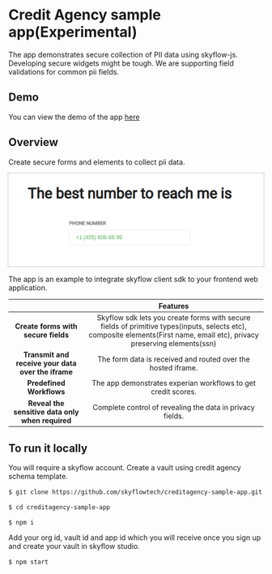 # Credit Agency sample app(Experimental)

The app demonstrates secure collection of PII data using skyflow-js. Developing secure widgets might be tough. We are supporting field validations for common pii fields. 

## Demo

You can view the demo of the app [here](https://creditcard-demo.skyflow.app/#/#/)

## Overview

Create secure forms and elements to collect pii data. 

<img src="screenshots/phone-number.png" alt="Secure phone number field" style = "box-shadow: 0 0 0 2px rgba(0,0,0,0.1)" width="610">

The app is an example to integrate skyflow client sdk to your frontend web application. 

|     | Features
:---: | :---:
**Create forms with secure fields**| Skyflow sdk lets you create forms with secure fields of primitive types(inputs, selects etc), composite elements(First name, email etc), privacy preserving elements(ssn)
**Transmit and receive your data over the iframe**| The form data is received and routed over the hosted iframe.
**Predefined Workflows** | The app demonstrates experian workflows to get credit scores.
**Reveal the sensitive data only when required**|  Complete control of revealing the data in privacy fields. 


## To run it locally

You will require a skyflow account. Create a vault using credit agency schema template. 

```
$ git clone https://github.com/skyflowtech/creditagency-sample-app.git
```

```
$ cd creditagency-sample-app
```

```
$ npm i
```

Add your org id, vault id and app id which you will receive once you sign up and create your vault in skyflow studio.

```
$ npm start
```
